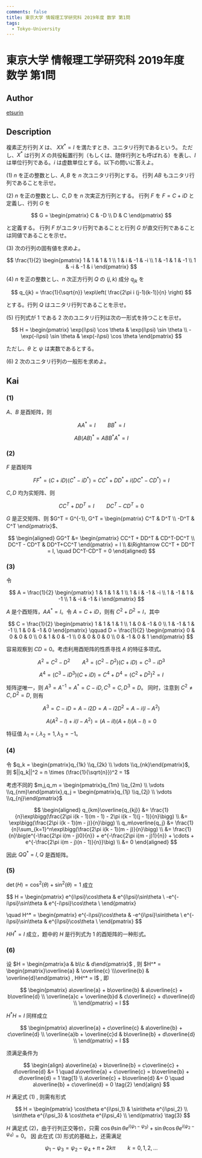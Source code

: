 ```yaml
---
comments: false
title: 東京大学 情報理工学研究科 2019年度 数学 第1問
tags:
  - Tokyo-University
---
```

# 東京大学 情報理工学研究科 2019年度 数学 第1問

## **Author**
[etsurin](https://zhuanlan.zhihu.com/p/561992447)

## **Description**
複素正方行列 $X$ は、 $XX^* = I$ を満たすとき、ユニタリ行列であるという。
ただし、$X^*$ は行列 $X$ の共役転置行列（もしくは、随伴行列とも呼ばれる）を表し、$I$ は単位行列である。$i$ は虚数単位とする。以下の問いに答えよ。

(1) $n$ を正の整数とし、$A, B$ を $n$ 次ユニタリ行列とする。
行列 $AB$ もユニタリ行列であることを示せ。

(2) $n$ を正の整数とし、$C, D$ を $n$ 次実正方行列とする。
行列 $F$ を $F = C + iD$ と定義し、行列 $G$ を

$$
G = \begin{pmatrix}
C & -D \\
D & C
\end{pmatrix}
$$

と定義する。
行列 $F$ がユニタリ行列であることと行列 $G$ が直交行列であることは同値であることを示せ。

(3) 次の行列の固有値を求めよ。

$$
\frac{1}{2} \begin{pmatrix}
1 & 1 & 1 & 1 \\
1 & i & -1 & -i \\
1 & -1 & 1 & -1 \\
1 & -i & -1 & i
\end{pmatrix}
$$

(4) $n$ を正の整数とし、$n$ 次正方行列 $Q$ の $(j, k)$ 成分 $q_{jk}$ を

$$
q_{jk} = \frac{1}{\sqrt{n}} \exp\left( \frac{2\pi i (j-1)(k-1)}{n} \right)
$$

とする。行列 $Q$ はユニタリ行列であることを示せ。

(5) 行列式が $1$ である $2$ 次のユニタリ行列は次の一形式を持つことを示せ。

$$
H = \begin{pmatrix}
\exp(i\psi) \cos \theta & \exp(i\psi) \sin \theta \\
-\exp(-i\psi) \sin \theta & \exp(-i\psi) \cos \theta
\end{pmatrix}
$$

ただし、$\theta$ と $\psi$ は実数であるとする。

(6) $2$ 次のユニタリ行列の一般形を求めよ。


## **Kai**
### (1)
$A、B$ 是酉矩阵，则

$$
AA^* = I \qquad BB^* = I
$$

$$
AB(AB)^* = ABB^*A^* = I
$$

### (2)
$F$ 是酉矩阵

$$
FF^* = (C+iD)(C^* - iD^*) = CC^* + DD^* + i(DC^* - CD^*) = I
$$

$C, D$ 均为实矩阵、则

$$
CC^T + DD^T = I \qquad DC^T - CD^T = 0
$$

$G$ 是正交矩阵、则 $G^T = G^{-1}, G^T = \begin{pmatrix} C^T & D^T \\ -D^T & C^T \end{pmatrix}$、

$$
\begin{aligned}
GG^T &= \begin{pmatrix}
CC^T + DD^T & CD^T-DC^T \\
DC^T - CD^T & DD^T+CC^T
\end{pmatrix}
= I \\
&\Rightarrow CC^T + DD^T = I, \quad DC^T-CD^T = 0
\end{aligned}
$$

### (3)
令

$$
A = \frac{1}{2} \begin{pmatrix}
1 & 1 & 1 & 1 \\
1 & i & -1 & -i \\
1 & -1 & 1 & -1 \\
1 & -i & -1 & i
\end{pmatrix}
$$

$A$ 是个酉矩阵，$AA^*=I$。令 $A=C+iD$，则有 $C^2 + D^2 = I$，其中

$$
C = \frac{1}{2} \begin{pmatrix}
1 & 1 & 1 & 1 \\
1 & 0 & -1 & 0 \\
1 & -1 & 1 & -1 \\
1 & 0 & -1 & 0
\end{pmatrix}
\qquad
D = \frac{1}{2} \begin{pmatrix}
0 & 0 & 0 & 0 \\
0 & 1 & 0 & -1 \\
0 & 0 & 0 & 0 \\
0 & -1 & 0 & 1
\end{pmatrix}
$$

容易观察到 $CD = 0$。考虑利用酉矩阵的性质寻找 $A$ 的特征多项式。

$$
A^2 = C^2 - D^2 \qquad A^3=(C^2-D^2)(C+iD)=C^3-iD^3
$$

$$
A^4=(C^3-iD^3)(C+iD) = C^4 + D^4 = (C^2 + D^2)^2 = I
$$

矩阵逆唯一，则 $A^3 = A^{-1}=A^*=C-iD, C^3 = C, D^3 = D$。
同时，注意到 $C^2 \neq C, D^2=D$, 则有

$$
A^3 = C-iD=A-i2D = A-i2D^2 = A-i(I-A^2)
$$

$$
A(A^2-I) + i(I-A^2) = (A-iI)(A+I)(A-I) = 0
$$

特征值 $\lambda_1 = i, \lambda_2 = 1, \lambda_3 = -1$。

### (4)
令 $q_k = \begin{pmatrix}q_{1k} \\q_{2k} \\ \vdots \\q_{nk}\end{pmatrix}$, 则 $||q_k||^2 = n \times (\frac{1}{\sqrt{n}})^2 = 1$

考虑不同的 $m,j,q_m = \begin{pmatrix}q_{1m} \\q_{2m} \\ \vdots \\q_{nm}\end{pmatrix},q_j = \begin{pmatrix}q_{1j} \\q_{2j} \\ \vdots \\q_{nj}\end{pmatrix}$

$$
\begin{aligned}
q_{km}\overline{q_{kj}} &= \frac{1}{n}\exp\bigg(\frac{2\pi i(k - 1)(m - 1) - 2\pi i(k - 1)(j - 1)}{n}\bigg) \\
&= \exp\bigg(\frac{2\pi i(k - 1)(m - j)}{n}\bigg) \\
q_m\overline{q_j} &= \frac{1}{n}\sum_{k=1}^n\exp\bigg(\frac{2\pi i(k - 1)(m - j)}{n}\bigg) \\
&= \frac{1}{n}\big(e^{-\frac{2\pi i(m - j)0}{n}} + e^{-\frac{2\pi i(m - j)1}{n}} + \cdots + e^{-\frac{2\pi i(m - j)(n - 1)}{n}}\big) \\
&= 0 
\end{aligned}
$$

因此 $QQ^* = I , Q$ 是酉矩阵。

### (5)

$\det(H) = \cos^2(\theta) + \sin^2(\theta) = 1$ 成立

$$
H = \begin{pmatrix}
e^{i\psi}\cos\theta & e^{i\psi}\sin\theta \\
-e^{-i\psi}\sin\theta & e^{-i\psi}\cos\theta \\
\end{pmatrix}

\quad H^* = \begin{pmatrix}
e^{-i\psi}\cos\theta & -e^{i\psi}\sin\theta \\
e^{-i\psi}\sin\theta & e^{i\psi}\cos\theta \\
\end{pmatrix}
$$

$HH^* = I$ 成立，题中的 $H$ 是行列式为 1 的酉矩阵的一种形式。

### (6)
设 $H = \begin{pmatrix}a & b\\c & d\end{pmatrix}$ , 则 $H^* = \begin{pmatrix}\overline{a} & \overline{c} \\\overline{b} & \overline{d}\end{pmatrix} , HH^* = I$ , 即

$$
\begin{pmatrix}
a\overline{a} + b\overline{b} & a\overline{c} + b\overline{d} \\
\overline{a}c + \overline{b}d & c\overline{c} + d\overline{d} \\ 
\end{pmatrix} = I
$$

$H^*H = I$ 同样成立

$$
\begin{pmatrix}
a\overline{a} + c\overline{c} & a\overline{b} + c\overline{d} \\
\overline{a}b + \overline{c}d & b\overline{b} + d\overline{d} \\
\end{pmatrix} = I
$$

须满足条件为

$$
\begin{align}
a\overline{a} + b\overline{b} = c\overline{c} + d\overline{d} &= 1  \quad a\overline{a} + c\overline{c} = b\overline{b} + d\overline{d} = 1 \tag{1} \\
a\overline{c} + b\overline{d} &= 0 \quad a\overline{b} + c\overline{d} = 0 \tag{2}
\end{align}
$$

$H$ 满足式 (1) , 则需有形式

$$
H = \begin{pmatrix}
\cos\theta e^{i\psi_1} & \sin\theta e^{i\psi_2} \\
\sin\theta e^{i\psi_3} & \cos\theta e^{i\psi_4} \\
\end{pmatrix}
\tag{3}
$$


$H$ 满足式 (2)，由于行列正交等价，只需 $\cos \theta \sin \theta e^{i(\psi_1-\psi_3)} + \sin \theta \cos \theta e^{i(\psi_2 - \psi_4)}=0$。
因
此在式 (3) 形式的基础上，还需满足

$$
\psi_1 - \psi_3 = \psi_2-\psi_4 + \pi + 2k \pi \qquad k = 0, 1, 2, \ldots
$$